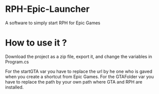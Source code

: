 # RPH-Epic-Launcher
A software to simply start RPH for Epic Games

# How to use it ?
Download the project as a zip file, export it, and change the variables in Program.cs

For the startGTA var you have to replace the url by he one who is gaved when you create a shortcut from Epic Games.
For the GTAFolder var you have to replace the path by your own path where GTA and RPH are installed.
